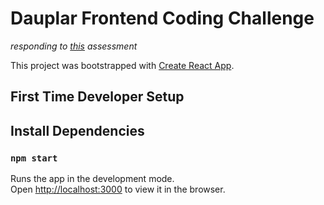 # Dauplar Frontend Coding Challenge

_responding to [this](https://github.com/Daupler/coding-challenge) assessment_


This project was bootstrapped with [Create React App](https://github.com/facebook/create-react-app).

## First Time Developer Setup

## Install Dependencies 



### `npm start`

Runs the app in the development mode.\
Open [http://localhost:3000](http://localhost:3000) to view it in the browser.